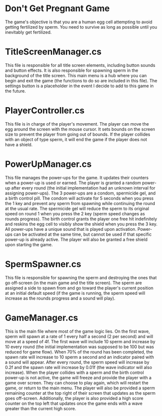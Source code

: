 # Don't Get Pregnant Game
The game's objective is that you are a human egg cell attempting to avoid getting fertilized by sperm. You need to survive as long as possible until you inevitably get fertilized.

# TitleScreenManager.cs
This file is responsible for all title screen elements, including button sounds and button effects. It is also responsible for spawning sperm in the background of the title screen. This main menu is a hub where you can begin and exit the game (the functions to do so are included in this file). The settings button is a placeholder in the event I decide to add to this game in the future.

# PlayerController.cs
This file is in charge of the player's movement. The player can move the egg around the screen with the mouse cursor. It sets bounds on the screen size to prevent the player from going out of bounds. If the player collides with an object of type sperm, it will end the game if the player does not have a shield.

# PowerUpManager.cs
This file manages the power-ups for the game. It updates their counters when a power-up is used or earned. The player is granted a random power-up after every round (the initial implementation had an unknown interval for assigning power-ups). The 3 power-ups are a condom, spermicide gel, and a birth control pill. The condom will activate for 5 seconds when you press the 1 key and prevent any sperm from spawning while continuing the round at the usual rate. The spermicide gel will reduce the sperm to its original speed on round 1 when you press the 2 key (sperm speed changes as rounds progress). The birth control grants the player one free hit indefinitely and reskins the egg cell to visibly show the shield when you press the 3 key. All power-ups have a unique sound that is played upon activation. Power-ups can be activated at the same time, but cannot be used if that specific power-up is already active. The player will also be granted a free shield upon starting the game.

# SpermSpawner.cs
This file is responsible for spawning the sperm and destroying the ones that go off-screen (in the main game and the title screen). The sperm are assigned a side to spawn from and go toward the player's current position at an initial default speed (if the game is running, the sperm speed will increase as the rounds progress and a sound will play).

# GameManager.cs
This is the main file where most of the game logic lies. On the first wave, sperm will spawn at a rate of 1 every half a second (2 per second) and will move at a speed of 4f. The first wave will include 10 sperm and increase by 10 every round (the initial implementation was supposed to be 100 but was reduced for game flow). When 70% of the round has been completed, the spawn rate will increase to 10 sperm a second and an indicator paired with a sound will appear. After every round, the sperm speed will increase by 0.2f and the spawn rate will increase by 0.01f (the wave indicator will also increase). When the player collides with a sperm and the birth control power-up is not active, the game will freeze and provide the player with a game over screen. They can choose to play again, which will restart the game, or return to the main menu. The player will also be provided a sperm remaining counter at the top right of their screen that updates as the sperm goes off-screen. Additionally, the player is also provided a high score counter on the top left that updates once the game ends with a wave greater than the current high score.
